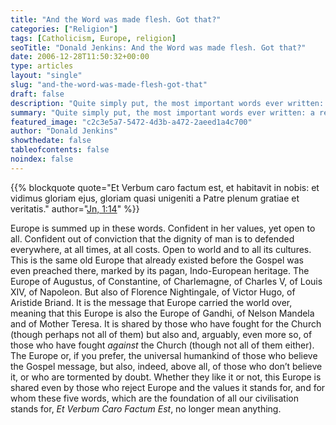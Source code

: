 ```yaml
---
title: "And the Word was made flesh. Got that?"
categories: ["Religion"]
tags: [Catholicism, Europe, religion]
seoTitle: "Donald Jenkins: And the Word was made flesh. Got that?"
date: 2006-12-28T11:50:32+00:00
type: articles
layout: "single"
slug: "and-the-word-was-made-flesh-got-that"
draft: false
description: "Quite simply put, the most important words ever written: a recollection for Christmas."
summary: "Quite simply put, the most important words ever written: a recollection for Christmas."
featured_image: "c2c3e5a7-5472-4d3b-a472-2aeed1a4c700"
author: "Donald Jenkins"
showthedate: false
tableofcontents: false
noindex: false
---
```


{{% blockquote quote="Et Verbum caro factum est, et habitavit in nobis: et vidimus gloriam ejus,  gloriam quasi unigeniti a Patre plenum gratiae et veritatis." author="[Jn, 1:14](https://en.wikipedia.org/wiki/John_1:14#:~:text=In%20the%20King%20James%20Version,made%20his%20dwelling%20among%20us.)" %}}

Europe is summed up in these words. Confident in her values, yet open to all. Confident out of conviction that the dignity of man is to defended everywhere, at all times, at all costs. Open to world and to all its cultures. This is the same old Europe that already existed before the Gospel was even preached there, marked by its pagan, Indo-European heritage. The Europe of Augustus, of Constantine, of Charlemagne, of Charles V, of Louis XIV, of Napoleon. But also of Florence Nightingale, of Victor Hugo, of Aristide Briand. It is the message that Europe carried the world over, meaning that this Europe is also the Europe of Gandhi, of Nelson Mandela and of Mother Teresa. It is shared by those who have fought for the Church (though perhaps not all of them) but also and, arguably, even more so, of those who have fought _against_ the Church (though not all of them either). The Europe or, if you prefer, the universal humankind of those who believe the Gospel message, but also, indeed, above all, of those who don’t believe it, or who are tormented by doubt. Whether they like it or not, this Europe is shared even by those who reject Europe and the values it stands for, and for whom these five words, which are the foundation of all our civilisation stands for, _Et Verbum Caro Factum Est_, no longer mean anything.
